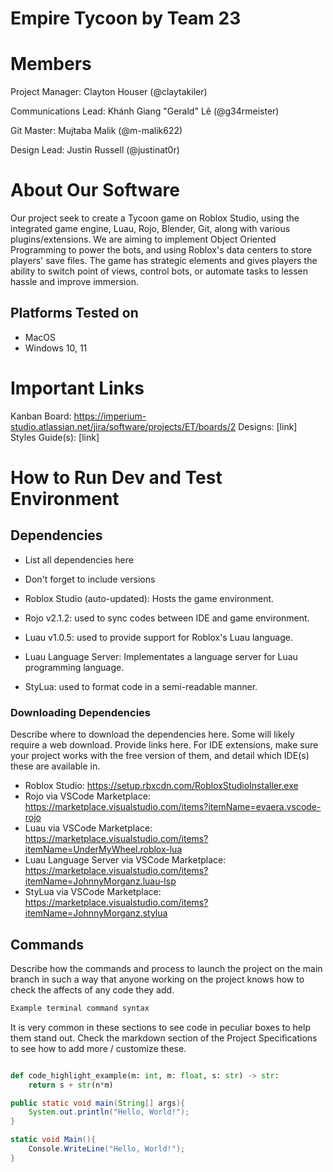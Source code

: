 # Empire Tycoon by Team 23
# Members
Project Manager: Clayton Houser (@claytakiler)

Communications Lead: Khánh Giang "Gerald" Lê (@g34rmeister)

Git Master: Mujtaba Malik (@m-malik622)

Design Lead: Justin Russell (@justinat0r)


# About Our Software

Our project seek to create a Tycoon game on Roblox Studio, using the integrated game engine, Luau, Rojo, Blender, Git, along with various plugins/extensions.
We are aiming to implement Object Oriented Programming to power the bots, and using Roblox's data centers to store players' save files.
The game has strategic elements and gives players the ability to switch point of views, control bots, or automate tasks to lessen hassle and improve immersion.

## Platforms Tested on
- MacOS
- Windows 10, 11
# Important Links
Kanban Board: https://imperium-studio.atlassian.net/jira/software/projects/ET/boards/2
Designs: [link]\
Styles Guide(s): [link]

# How to Run Dev and Test Environment

## Dependencies
- List all dependencies here
- Don't forget to include versions

- Roblox Studio (auto-updated): Hosts the game environment.
- Rojo v2.1.2: used to sync codes between IDE and game environment.
- Luau v1.0.5: used to provide support for Roblox's Luau language.
- Luau Language Server: Implementates a language server for Luau programming language.
- StyLua: used to format code in a semi-readable manner.

### Downloading Dependencies
Describe where to download the dependencies here. Some will likely require a web download. Provide links here. For IDE extensions, make sure your project works with the free version of them, and detail which IDE(s) these are available in. 

- Roblox Studio: https://setup.rbxcdn.com/RobloxStudioInstaller.exe
- Rojo via VSCode Marketplace: https://marketplace.visualstudio.com/items?itemName=evaera.vscode-rojo
- Luau via VSCode Marketplace: https://marketplace.visualstudio.com/items?itemName=UnderMyWheel.roblox-lua
- Luau Language Server via VSCode Marketplace: https://marketplace.visualstudio.com/items?itemName=JohnnyMorganz.luau-lsp
- StyLua via VSCode Marketplace: https://marketplace.visualstudio.com/items?itemName=JohnnyMorganz.stylua

## Commands
Describe how the commands and process to launch the project on the main branch in such a way that anyone working on the project knows how to check the affects of any code they add.

```sh
Example terminal command syntax
```

It is very common in these sections to see code in peculiar boxes to help them stand out. Check the markdown section of the Project Specifications to see how to add more / customize these.

```luau

```

```python
def code_highlight_example(m: int, m: float, s: str) -> str:
	return s + str(n*m)
```

```java
public static void main(String[] args){
	System.out.println("Hello, World!");
}
```

```c#
static void Main(){
	Console.WriteLine("Hello, World!");
}
```
